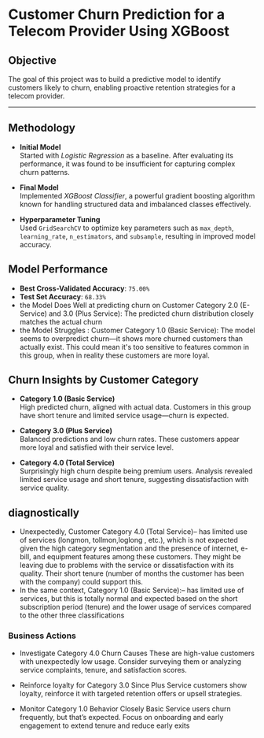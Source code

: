 # Customer Churn Prediction for a Telecom Provider Using XGBoost
##  Objective  
The goal of this project was to build a predictive model to identify customers likely to churn, enabling proactive retention strategies for a telecom provider.

---

##  Methodology

- **Initial Model**  
  Started with *Logistic Regression* as a baseline. After evaluating its performance, it was found to be insufficient for capturing complex churn patterns.

- **Final Model**  
  Implemented *XGBoost Classifier*, a powerful gradient boosting algorithm known for handling structured data and imbalanced classes effectively.

- **Hyperparameter Tuning**  
  Used `GridSearchCV` to optimize key parameters such as `max_depth`, `learning_rate`, `n_estimators`, and `subsample`, resulting in improved model accuracy.


##  Model Performance

- **Best Cross-Validated Accuracy**: `75.00%`  
- **Test Set Accuracy**: `68.33%`
- the Model Does Well at predicting churn on Customer Category 2.0 (E-Service) and 3.0 (Plus Service): The   predicted churn distribution closely matches the actual churn
- the Model Struggles : Customer Category 1.0 (Basic Service): The model seems to overpredict churn—it       shows more churned customers than actually exist. This could mean it's too sensitive to features common    in this group, when in reality these customers are more loyal.


##  Churn Insights by Customer Category

- **Category 1.0 (Basic Service)**  
  High predicted churn, aligned with actual data. Customers in this group have short tenure and limited service usage—churn is expected.

- **Category 3.0 (Plus Service)**  
  Balanced predictions and low churn rates. These customers appear more loyal and satisfied with their service level.

- **Category 4.0 (Total Service)**  
  Surprisingly high churn despite being premium users. Analysis revealed limited service usage and short tenure, suggesting dissatisfaction with service quality.

 ## diagnostically
 - Unexpectedly, Customer Category 4.0 (Total Service)– has limited use of services (longmon, tollmon,loglong , etc.), which is not expected
   given the high category segmentation and the presence of internet, e-bill, and equipment
   features among these customers. They might be leaving due to problems with the service
   or dissatisfaction with its quality. Their short tenure (number of months the customer
   has been with the company) could support this.
 - In the same context, Category 1.0 (Basic Service):– has limited use of services, but this is totally normal and expected based on the short
   subscription period (tenure) and the lower usage of services compared to the other three
   classifications

   
###  Business Actions
-  Investigate Category 4.0 Churn Causes These are high-value customers with unexpectedly low usage. Consider surveying them or analyzing service complaints, tenure, and satisfaction scores.

- Reinforce loyalty for Category 3.0 Since Plus Service customers show loyalty, reinforce it with targeted retention offers or upsell strategies.

- Monitor Category 1.0 Behavior Closely Basic Service users churn frequently, but that’s expected. Focus on onboarding and early engagement to extend tenure and reduce early exits

